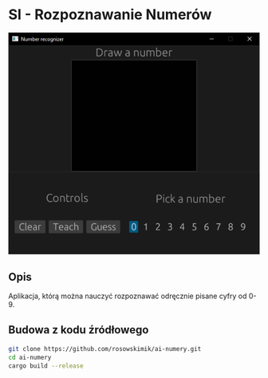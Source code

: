 # SI - Rozpoznawanie Numerów

![Preview](assets/image.png)

## Opis

Aplikacja, którą można nauczyć rozpoznawać odręcznie pisane cyfry od 0-9.

## Budowa z kodu źródłowego

```sh
git clone https://github.com/rosowskimik/ai-numery.git
cd ai-numery
cargo build --release
```

